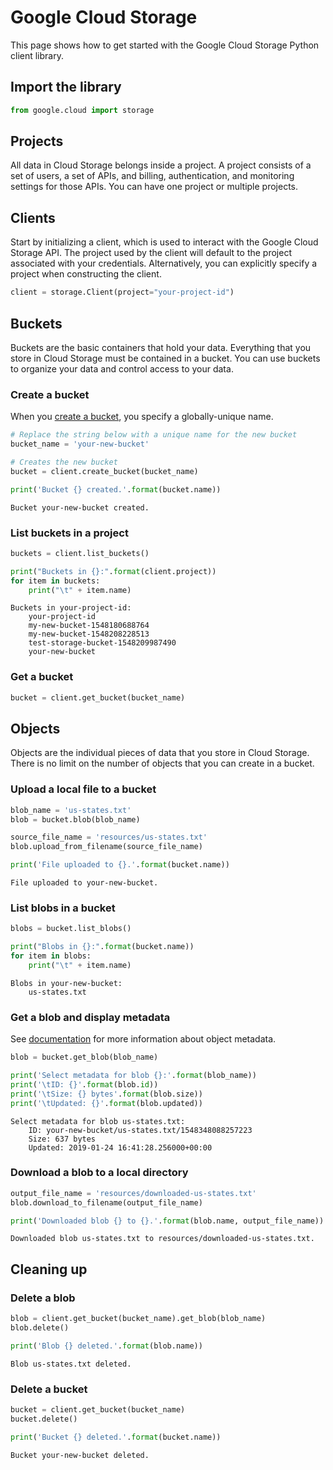 
# Google Cloud Storage

This page shows how to get started with the Google Cloud Storage Python client library.

## Import the library


```python
from google.cloud import storage
```

## Projects

All data in Cloud Storage belongs inside a project. A project consists of a
set of users, a set of APIs, and billing, authentication, and monitoring
settings for those APIs. You can have one project or multiple projects.

## Clients
Start by initializing a client, which is used to interact with the Google Cloud Storage API. The project used by the client will default to the project associated with your credentials. Alternatively, you can explicitly specify a project when constructing the client.


```python
client = storage.Client(project="your-project-id")
```

## Buckets

Buckets are the basic containers that hold your data. Everything that you
store in Cloud Storage must be contained in a bucket. You can use buckets to
organize your data and control access to your data.

### Create a bucket

When you [create a bucket](https://cloud.google.com/storage/docs/creating-buckets),
you specify a globally-unique name.


```python
# Replace the string below with a unique name for the new bucket
bucket_name = 'your-new-bucket'

# Creates the new bucket
bucket = client.create_bucket(bucket_name)

print('Bucket {} created.'.format(bucket.name))
```

    Bucket your-new-bucket created.


### List buckets in a project


```python
buckets = client.list_buckets()

print("Buckets in {}:".format(client.project))
for item in buckets:
    print("\t" + item.name)
```

    Buckets in your-project-id:
    	your-project-id
    	my-new-bucket-1548180688764
    	my-new-bucket-1548208228513
    	test-storage-bucket-1548209987490
    	your-new-bucket


### Get a bucket


```python
bucket = client.get_bucket(bucket_name)
```

## Objects

Objects are the individual pieces of data that you store in Cloud Storage.
There is no limit on the number of objects that you can create in a bucket.

### Upload a local file to a bucket


```python
blob_name = 'us-states.txt'
blob = bucket.blob(blob_name)

source_file_name = 'resources/us-states.txt'
blob.upload_from_filename(source_file_name)

print('File uploaded to {}.'.format(bucket.name))
```

    File uploaded to your-new-bucket.


### List blobs in a bucket


```python
blobs = bucket.list_blobs()

print("Blobs in {}:".format(bucket.name))
for item in blobs:
    print("\t" + item.name)
```

    Blobs in your-new-bucket:
    	us-states.txt


### Get a blob and display metadata
See [documentation](https://cloud.google.com/storage/docs/viewing-editing-metadata) for more information about object metadata.


```python
blob = bucket.get_blob(blob_name)

print('Select metadata for blob {}:'.format(blob_name))
print('\tID: {}'.format(blob.id))
print('\tSize: {} bytes'.format(blob.size))
print('\tUpdated: {}'.format(blob.updated))
```

    Select metadata for blob us-states.txt:
    	ID: your-new-bucket/us-states.txt/1548348088257223
    	Size: 637 bytes
    	Updated: 2019-01-24 16:41:28.256000+00:00


### Download a blob to a local directory


```python
output_file_name = 'resources/downloaded-us-states.txt'
blob.download_to_filename(output_file_name)

print('Downloaded blob {} to {}.'.format(blob.name, output_file_name))
```

    Downloaded blob us-states.txt to resources/downloaded-us-states.txt.


## Cleaning up

### Delete a blob


```python
blob = client.get_bucket(bucket_name).get_blob(blob_name)
blob.delete()

print('Blob {} deleted.'.format(blob.name))
```

    Blob us-states.txt deleted.


### Delete a bucket


```python
bucket = client.get_bucket(bucket_name)
bucket.delete()

print('Bucket {} deleted.'.format(bucket.name))
```

    Bucket your-new-bucket deleted.

